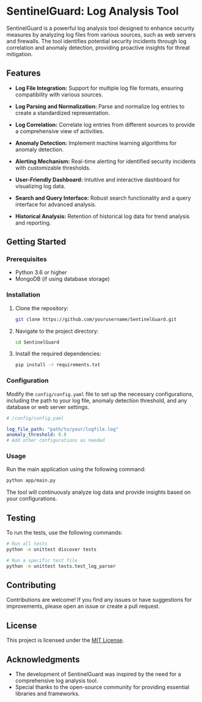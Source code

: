 # SentinelGuard: Log Analysis Tool

SentinelGuard is a powerful log analysis tool designed to enhance security measures by analyzing log files from various sources, such as web servers and firewalls. The tool identifies potential security incidents through log correlation and anomaly detection, providing proactive insights for threat mitigation.

## Features

- **Log File Integration:** Support for multiple log file formats, ensuring compatibility with various sources.

- **Log Parsing and Normalization:** Parse and normalize log entries to create a standardized representation.

- **Log Correlation:** Correlate log entries from different sources to provide a comprehensive view of activities.

- **Anomaly Detection:** Implement machine learning algorithms for anomaly detection.

- **Alerting Mechanism:** Real-time alerting for identified security incidents with customizable thresholds.

- **User-Friendly Dashboard:** Intuitive and interactive dashboard for visualizing log data.

- **Search and Query Interface:** Robust search functionality and a query interface for advanced analysis.

- **Historical Analysis:** Retention of historical log data for trend analysis and reporting.

## Getting Started

### Prerequisites

- Python 3.6 or higher
- MongoDB (if using database storage)

### Installation

1. Clone the repository:

    ```bash
    git clone https://github.com/yourusername/SentinelGuard.git
    ```

2. Navigate to the project directory:

    ```bash
    cd SentinelGuard
    ```

3. Install the required dependencies:

    ```bash
    pip install -r requirements.txt
    ```

### Configuration

Modify the `config/config.yaml` file to set up the necessary configurations, including the path to your log file, anomaly detection threshold, and any database or web server settings.

```yaml
# /config/config.yaml

log_file_path: "path/to/your/logfile.log"
anomaly_threshold: 0.8
# Add other configurations as needed
```

### Usage

Run the main application using the following command:

```bash
python app/main.py
```

The tool will continuously analyze log data and provide insights based on your configurations.

## Testing

To run the tests, use the following commands:

```bash
# Run all tests
python -m unittest discover tests

# Run a specific test file
python -m unittest tests.test_log_parser
```

## Contributing

Contributions are welcome! If you find any issues or have suggestions for improvements, please open an issue or create a pull request.

## License

This project is licensed under the [MIT License](LICENSE).

## Acknowledgments

- The development of SentinelGuard was inspired by the need for a comprehensive log analysis tool.
- Special thanks to the open-source community for providing essential libraries and frameworks.

